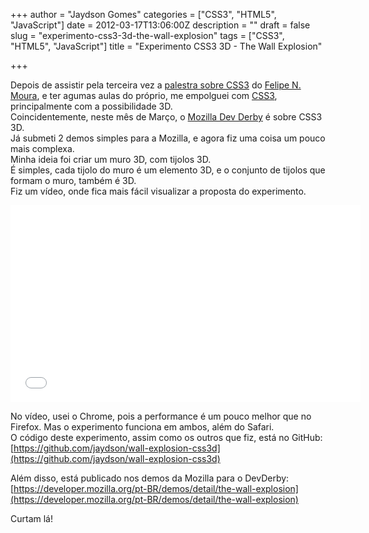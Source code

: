 +++
author = "Jaydson Gomes"
categories = ["CSS3", "HTML5", "JavaScript"]
date = 2012-03-17T13:06:00Z
description = ""
draft = false
slug = "experimento-css3-3d-the-wall-explosion"
tags = ["CSS3", "HTML5", "JavaScript"]
title = "Experimento CSS3 3D - The Wall Explosion"

+++

Depois de assistir pela terceira vez a [palestra sobre CSS3](http://jaydson.com/rsjs-animacoes-com-css3/) do [Felipe N. Moura](http://twitter.com/felipenmoura), e ter agumas aulas do próprio, me empolguei com [CSS3](https://developer.mozilla.org/en/CSS/CSS3), principalmente com a possibilidade 3D.  
Coincidentemente, neste mês de Março, o [Mozilla Dev Derby](https://developer.mozilla.org/pt-BR/demos/devderby) é sobre CSS3 3D.  
Já submeti 2 demos simples para a Mozilla, e agora fiz uma coisa um pouco mais complexa.  
Minha ideia foi criar um muro 3D, com tijolos 3D.  
É simples, cada tijolo do muro é um elemento 3D, e o conjunto de tijolos que formam o muro, também é 3D.  
Fiz um vídeo, onde fica mais fácil visualizar a proposta do experimento.  

<iframe width="560" height="315" src="//www.youtube.com/embed/vUcof193BWc" frameborder="0" allowfullscreen></iframe>

No vídeo, usei o Chrome, pois a performance é um pouco melhor que no Firefox. Mas o experimento funciona em ambos, além do Safari.  
O código deste experimento, assim como os outros que fiz, está no GitHub:  
[https://github.com/jaydson/wall-explosion-css3d](https://github.com/jaydson/wall-explosion-css3d)  

Além disso, está publicado nos demos da Mozilla para o DevDerby:  
[https://developer.mozilla.org/pt-BR/demos/detail/the-wall-explosion](https://developer.mozilla.org/pt-BR/demos/detail/the-wall-explosion)  

Curtam lá!
